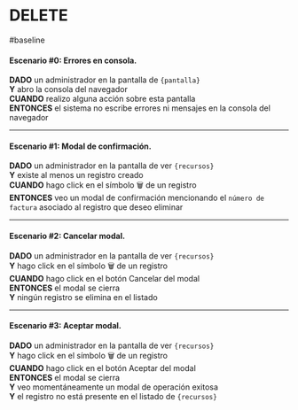 # DELETE
#baseline

#### Escenario \#0: Errores en consola. 
  
**DADO** un administrador en la pantalla de `{pantalla}`  
**Y** abro la consola del navegador  
**CUANDO** realizo alguna acción sobre esta pantalla  
**ENTONCES** el sistema no escribe errores ni mensajes en la consola del navegador  

- - - -
#### Escenario \#1: Modal de confirmación.  
  
**DADO** un administrador en la pantalla de ver `{recursos}`    
**Y** existe al menos un registro creado  
**CUANDO** hago click en el símbolo 🗑 de un registro  
**ENTONCES** veo un modal de confirmación mencionando el `número de factura` asociado al registro que deseo eliminar  

- - - -
#### Escenario \#2: Cancelar modal.  
  
**DADO** un administrador en la pantalla de ver `{recursos}`   
**Y** hago click en el símbolo 🗑 de un registro  
**CUANDO** hago click en el botón Cancelar del modal  
**ENTONCES** el modal se cierra  
**Y** ningún registro se elimina en el listado

- - - -
#### Escenario \#3: Aceptar modal.  
  
**DADO** un administrador en la pantalla de ver `{recursos}`    
**Y** hago click en el símbolo 🗑 de un registro  
**CUANDO** hago click en el botón Aceptar del modal  
**ENTONCES** el modal se cierra  
**Y** veo momentáneamente un modal de operación exitosa  
**Y** el registro no está presente en el listado de `{recursos}`
